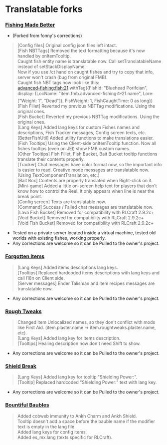# Translatable forks
### [Fishing Made Better](https://github.com/KameiB/fishing-made-better)
- (Forked from fonny's corrections)
> [Config files] Original config json files left intact.  
> [Fish NBTTags] Removed the text formatting because it's now handled by onItemTooltip.  
>    Caught fish entity name is translatable now. Call setTranslatableName instead of setStackDisplayName.  
>    Now if you use /ct hand on caught fishes and try to copy that info, server won't crash (bug from original FMB).    
>    Caught fish NBT tags now look like this:  
>    <advanced-fishing:fish:21>.withTag({FishId: "Bluehead Porifcian", display: {LocName: "item.fmb.advanced-fishing:fish:21.name", Lore: ["Weight: 1", "Dead"]}, FishWeight: 1, FishCaughtTime: 0 as long})  
> [Fish Fillet] Reverted my previous NBTTag modifications. Using the original ones.  
> [Fish Bucket] Reverted my previous NBTTag modifications. Using the original ones.  
> [Lang Keys] Added lang keys for custom Fishes names and descriptions, Fish Tracker messages, Config screen texts, etc.  
> [BetterFishUtil] Added utility functions to make translations easier.  
> [Fish Tooltips] Using the Client-side onItemTooltip function. Now all fishes tooltips (even on JEI) show FMB custom names.  
> [Other Tooltips] Fish Fillet, Fish Bucket, Bait Bucket tooltip functions translate their contents properly.  
> [Tracker] Chat messages have color format now, so the important info is easier to read. Creative mode messages are translatable now. (Using TextComponentTranslation, etc.)  
> [Bait Box] Contents are properly translated when Right-click on it.  
> [Mini-game] Added a little on-screen help text for players that don't know how to control the Reel. It only appears when line is near the break point.  
> [Config screen] Texts are translatable now.  
> [Command] Success / Failed chat messages are translatable now.  
> [Lava Fish Bucket] Removed for compatibility with RLCraft 2.9.2c+  
> [Void Bucket] Removed for compatibility with RLCraft 2.9.2c+  
> [Void Fish Bucket] Removed for compatibility with RLCraft 2.9.2c+  
- Tested on a private server located inside a virtual machine, tested old worlds with existing fishes, working properly.
- Any corrections are welcome so it can be Pulled to the owner's project.

### [Forgotten Items](https://github.com/KameiB/ForgottenItems)
> [Lang Keys] Added items descriptions lang keys.  
> [Tooltips] Replaced hardcoded items descriptions with lang keys and call I18n on Client side.  
> [Server messages] Ender Talisman and item recipes messages are translatable now.  
- Any corrections are welcome so it can be Pulled to the owner's project.

### [Rough Tweaks](https://github.com/KameiB/Rough-Tweaks)
> Changed item Unlocalized names, so they don't conflict with mods like First Aid. (item.plaster.name -> item.roughtweaks.plaster.name, etc).  
> [Lang Keys] Added lang key for items description.  
> [Tooltips] Healing description now don't need Shift to show.  
- Any corrections are welcome so it can be Pulled to the owner's project.

### [Shield Break](https://github.com/KameiB/ShieldBreak)
> [Lang Keys] Added lang key for tooltip "Shielding Power:".  
> [Tooltip] Replaced hardcoded "Shielding Power:" text with lang key.  
- Any corrections are welcome so it can be Pulled to the owner's project.  

### [Bountiful Baubles](https://github.com/KameiB/BountifulBaubles/tree/forge-1.12.x)
> Added cobweb immunity to Ankh Charm and Ankh Shield.  
> Tooltip doesn't add a space before the bauble name if the modifier text is empty in the lang file.  
> Added lang keys for config items.  
> Added es_mx.lang (texts specific for RLCraft).  
